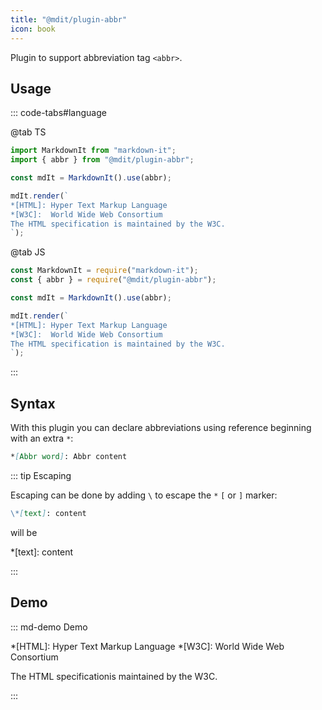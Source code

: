 ```yaml
---
title: "@mdit/plugin-abbr"
icon: book
---
```


Plugin to support abbreviation tag `<abbr>`.

<!-- more -->

## Usage

::: code-tabs#language

@tab TS

```ts
import MarkdownIt from "markdown-it";
import { abbr } from "@mdit/plugin-abbr";

const mdIt = MarkdownIt().use(abbr);

mdIt.render(`
*[HTML]: Hyper Text Markup Language
*[W3C]:  World Wide Web Consortium
The HTML specification is maintained by the W3C.
`);
```

@tab JS

```js
const MarkdownIt = require("markdown-it");
const { abbr } = require("@mdit/plugin-abbr");

const mdIt = MarkdownIt().use(abbr);

mdIt.render(`
*[HTML]: Hyper Text Markup Language
*[W3C]:  World Wide Web Consortium
The HTML specification is maintained by the W3C.
`);
```

:::

<!-- markdownlint-disable MD028 -->

## Syntax

With this plugin you can declare abbreviations using reference beginning with an extra `*`:

<!-- prettier-ignore-start -->

```md
*[Abbr word]: Abbr content
```

<!-- prettier-ignore-end -->

::: tip Escaping

Escaping can be done by adding `\` to escape the `*` `[` or `]` marker:

```md
\*[text]: content
```

will be

\*[text]: content

:::

## Demo

<!-- prettier-ignore-start -->

::: md-demo Demo

*[HTML]: Hyper Text Markup Language
*[W3C]: World Wide Web Consortium

The HTML specificationis maintained by the W3C.

:::

<!-- prettier-ignore-end -->
